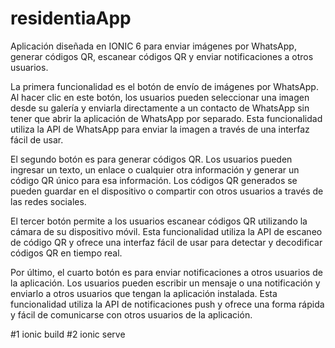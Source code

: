 # residentiaApp

Aplicación diseñada en IONIC 6 para enviar imágenes por WhatsApp, generar códigos QR, escanear códigos QR y enviar notificaciones a otros usuarios.

La primera funcionalidad es el botón de envío de imágenes por WhatsApp. Al hacer clic en este botón, los usuarios pueden seleccionar una imagen desde su galería y enviarla directamente a un contacto de WhatsApp sin tener que abrir la aplicación de WhatsApp por separado. Esta funcionalidad utiliza la API de WhatsApp para enviar la imagen a través de una interfaz fácil de usar.

El segundo botón es para generar códigos QR. Los usuarios pueden ingresar un texto, un enlace o cualquier otra información y generar un código QR único para esa información. Los códigos QR generados se pueden guardar en el dispositivo o compartir con otros usuarios a través de las redes sociales.

El tercer botón permite a los usuarios escanear códigos QR utilizando la cámara de su dispositivo móvil. Esta funcionalidad utiliza la API de escaneo de código QR y ofrece una interfaz fácil de usar para detectar y decodificar códigos QR en tiempo real.

Por último, el cuarto botón es para enviar notificaciones a otros usuarios de la aplicación. Los usuarios pueden escribir un mensaje o una notificación y enviarlo a otros usuarios que tengan la aplicación instalada. Esta funcionalidad utiliza la API de notificaciones push y ofrece una forma rápida y fácil de comunicarse con otros usuarios de la aplicación.

#1
ionic build
#2
ionic serve
